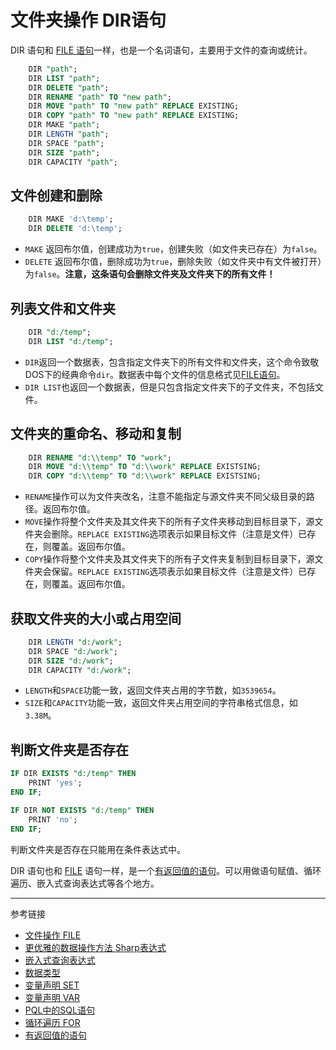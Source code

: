 # 文件夹操作 DIR语句

DIR 语句和 [FILE 语句](/pql/file.md)一样，也是一个名词语句，主要用于文件的查询或统计。

```sql
    DIR "path";
    DIR LIST "path";
    DIR DELETE "path";
    DIR RENAME "path" TO "new path";
    DIR MOVE "path" TO "new path" REPLACE EXISTING;
    DIR COPY "path" TO "new path" REPLACE EXISTING;
    DIR MAKE "path";
    DIR LENGTH "path";
    DIR SPACE "path";
    DIR SIZE "path";
    DIR CAPACITY "path";
```

## 文件创建和删除

```sql
    DIR MAKE 'd:\temp';
    DIR DELETE 'd:\temp';
```

* `MAKE` 返回布尔值，创建成功为`true`，创建失败（如文件夹已存在）为`false`。
* `DELETE` 返回布尔值，删除成功为`true`，删除失败（如文件夹中有文件被打开）为`false`。**注意，这条语句会删除文件夹及文件夹下的所有文件！**

## 列表文件和文件夹

```sql
    DIR "d:/temp";
    DIR LIST "d:/temp";
```

* `DIR`返回一个数据表，包含指定文件夹下的所有文件和文件夹，这个命令致敬DOS下的经典命令`dir`。数据表中每个文件的信息格式见[FILE语句](/pql/file.md)。
* `DIR LIST`也返回一个数据表，但是只包含指定文件夹下的子文件夹，不包括文件。

## 文件夹的重命名、移动和复制

```sql
    DIR RENAME "d:\\temp" TO "work";
    DIR MOVE "d:\\temp" TO "d:\\work" REPLACE EXISTSING;
    DIR COPY "d:\\temp" TO "d:\\work" REPLACE EXISTSING;
```

* `RENAME`操作可以为文件夹改名，注意不能指定与源文件夹不同父级目录的路径。返回布尔值。
* `MOVE`操作将整个文件夹及其文件夹下的所有子文件夹移动到目标目录下，源文件夹会删除。`REPLACE EXISTING`选项表示如果目标文件（注意是文件）已存在，则覆盖。返回布尔值。
* `COPY`操作将整个文件夹及其文件夹下的所有子文件夹复制到目标目录下，源文件夹会保留。`REPLACE EXISTING`选项表示如果目标文件（注意是文件）已存在，则覆盖。返回布尔值。


## 获取文件夹的大小或占用空间

```sql
    DIR LENGTH "d:/work";
    DIR SPACE "d:/work";
    DIR SIZE "d:/work";
    DIR CAPACITY "d:/work";
```

* `LENGTH`和`SPACE`功能一致，返回文件夹占用的字节数，如`3539654`。
* `SIZE`和`CAPACITY`功能一致，返回文件夹占用空间的字符串格式信息，如`3.38M`。

## 判断文件夹是否存在

```sql
IF DIR EXISTS "d:/temp" THEN
    PRINT 'yes';
END IF;

IF DIR NOT EXISTS "d:/temp" THEN
    PRINT 'no';
END IF;
```

判断文件夹是否存在只能用在条件表达式中。

DIR 语句也和 [FILE](/pql/file.md) 语句一样，是一个[有返回值的语句](/pql/evaluate.md)。可以用做语句赋值、循环遍历、嵌入式查询表达式等各个地方。


---
参考链接

* [文件操作 FILE](/pql/file.md)
* [更优雅的数据操作方法 Sharp表达式](/pql/sharp.md)
* [嵌入式查询表达式](/pql/query.md)
* [数据类型](/pql/datatype.md)
* [变量声明 SET](/pql/set.md)
* [变量声明 VAR](/pql/var.md)
* [PQL中的SQL语句](/pql/sql.md) 
* [循环遍历 FOR](/pql/for.md)
* [有返回值的语句](/pql/evaluate.md)